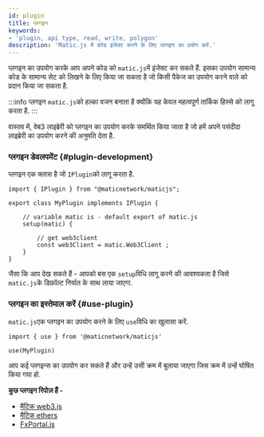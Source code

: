 ```yaml
---
id: plugin
title: प्लगइन
keywords:
- 'plugin, api type, read, write, polygon'
description: 'Matic.js में कोड इंजेक्ट करने के लिए प्लगइन का प्रयोग करें.'
---
```


प्लगइन का उपयोग करके आप अपने कोड को `matic.js`में इंजेक्ट कर सकते हैं. इसका उपयोग सामान्य कोड के सामान्य सेट को लिखने के लिए किया जा सकता है जो किसी पैकेज का उपयोग करने वाले को प्रदान किया जा सकता है.

:::info
प्लगइन `matic.js`को हल्का वजन बनाता है क्योंकि यह केवल महत्वपूर्ण तार्किक हिस्से को लागू करता है.
:::

वास्तव में, वेब3 लाइब्रेरी को प्लगइन का उपयोग करके समर्थित किया जाता है जो हमें अपने पसंदीदा लाइब्रेरी का उपयोग करने की अनुमति देता है.

### प्लगइन डेवलपमेंट {#plugin-development}

प्लगइन एक क्लास है जो `IPlugin`को लागू करता है.

```
import { IPlugin } from "@maticnetwork/maticjs";

export class MyPlugin implements IPlugin {

    // variable matic is - default export of matic.js
    setup(matic) {

        // get web3client
        const web3Client = matic.Web3Client ;
    }
}
```

जैसा कि आप देख सकते हैं - आपको बस एक `setup`विधि लागू करने की आवश्यकता है जिसे `matic.js`के डिफ़ॉल्ट निर्यात के साथ लाया जाएगा.

### प्लगइन का इस्तेमाल करें {#use-plugin}

`matic.js`एक प्लगइन का उपयोग करने के लिए `use`विधि का खुलासा करें.

```
import { use } from '@maticnetwork/maticjs'

use(MyPlugin)
```

आप कई प्लगइन्स का उपयोग कर सकते हैं और उन्हें उसी क्रम में बुलाया जाएगा जिस क्रम में उन्हें घोषित किया गया हो.

**कुछ प्लगइन रिपोज़ हैं -**

- [मैटिक web3.js](https://github.com/maticnetwork/maticjs-web3)
- [मैटिक ethers](https://github.com/maticnetwork/maticjs-ethers)
- [FxPortal.js](https://github.com/maticnetwork/fx-portal.js)
